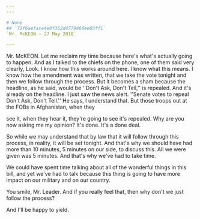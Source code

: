 ```yaml
---
---

# None
## `72f6aeface4e0f3b2d4779460ee03ff1`
`Mr. McKEON — 27 May 2010`

---
```



Mr. McKEON. Let me reclaim my time because here's what's actually 
going to happen. And as I talked to the chiefs on the phone, one of 
them said very clearly, Look. I know how this works around here. I know 
what this means. I know how the amendment was written, that we take the 
vote tonight and then we follow through the process. But it becomes a 
sham because the headline, as he said, would be ''Don't Ask, Don't 
Tell,'' is repealed. And it's already on the headline. I just saw the 
news alert. ''Senate votes to repeal Don't Ask, Don't Tell.'' He says, 
I understand that. But those troops out at the FOBs in Afghanistan, 
when they


see it, when they hear it, they're going to see it's repealed. Why are 
you now asking me my opinion? It's done. It's a done deal.

So while we may understand that by law that it will follow through 
this process, in reality, it will be set tonight. And that's why we 
should have had more than 10 minutes, 5 minutes on our side, to discuss 
this. All we were given was 5 minutes. And that's why we've had to take 
time.

We could have spent time talking about all of the wonderful things in 
this bill, and yet we've had to talk because this thing is going to 
have more impact on our military and on our country.

You smile, Mr. Leader. And if you really feel that, then why don't we 
just follow the process?

And I'll be happy to yield.